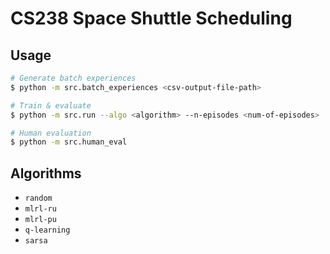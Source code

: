 # CS238 Space Shuttle Scheduling

## Usage

```bash
# Generate batch experiences
$ python -m src.batch_experiences <csv-output-file-path>

# Train & evaluate
$ python -m src.run --algo <algorithm> --n-episodes <num-of-episodes>

# Human evaluation
$ python -m src.human_eval
```

## Algorithms

- `random`
- `mlrl-ru`
- `mlrl-pu`
- `q-learning`
- `sarsa`
